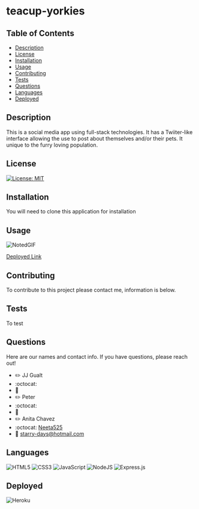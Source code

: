 # teacup-yorkies

## Table of Contents
- [Description](#description)
- [License](#license)
- [Installation](#installation)
- [Usage](#usage)
- [Contributing](#contributing)
- [Tests](#test)
- [Questions](#questions)
- [Languages](#languages)
- [Deployed](#deployed)

## Description
This is a social media app using full-stack technologies. It has a Twiiter-like interface allowing the use to post about themselves and/or their pets. It unique to the furry loving population.

## License
[![License: MIT](https://img.shields.io/badge/License-MIT-yellow.svg)](https://opensource.org/licenses/MIT)

## Installation
You will need to clone this application for installation

## Usage
![NotedGIF](assets/KeepNoted.gif) 

[Deployed Link](https://morning-stream-54406.herokuapp.com/)

## Contributing
To contribute to this project please contact me, information is below.

## Tests
To test

## Questions
Here are our names and contact info. If you have questions, please reach out!
- :pencil2: JJ Gualt
- :octocat: 
- :email: 
- :pencil2: Peter 
- :octocat: 
- :email: 
- :pencil2: Anita Chavez 
- :octocat: [Neeta525](https://github.com/Neeta525)
- :email: starry-days@hotmail.com

## Languages
![HTML5](https://img.shields.io/badge/html5-%23E34F26.svg?style=for-the-badge&logo=html5&logoColor=white)
![CSS3](https://img.shields.io/badge/css3-%231572B6.svg?style=for-the-badge&logo=css3&logoColor=white)
![JavaScript](https://img.shields.io/badge/javascript-%23323330.svg?style=for-the-badge&logo=javascript&logoColor=%23F7DF1E)
![NodeJS](https://img.shields.io/badge/node.js-6DA55F?style=for-the-badge&logo=node.js&logoColor=white)
![Express.js](https://img.shields.io/badge/express.js-%23404d59.svg?style=for-the-badge&logo=express&logoColor=%2361DAFB)

## Deployed
![Heroku](https://img.shields.io/badge/heroku-%23430098.svg?style=for-the-badge&logo=heroku&logoColor=white)
